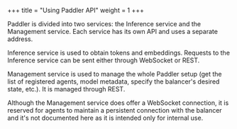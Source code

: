 +++
title = "Using Paddler API"
weight = 1
+++

Paddler is divided into two services: the Inference service and the Management service. Each service has its own API and uses a separate address.

Inference service is used to obtain tokens and embeddings. Requests to the Inference service can be sent either through WebSocket or REST.

Management service is used to manage the whole Paddler setup (get the list of registered agents, model metadata, specify the balancer's desired state, etc.). It is managed through REST.

Although the Management service does offer a WebSocket connection, it is reserved for agents to maintain a persistent connection with the balancer and it's not documented here as it is intended only for internal use.
